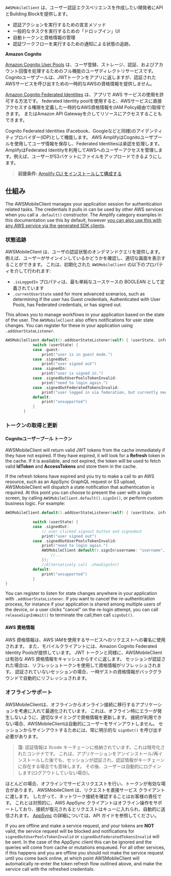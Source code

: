 `AWSMobileClient` は、ユーザー認証エクスペリエンスを作成したい開発者にAPIとBuilding Blockを提供します。
- 認証アクションを実行するための宣言メソッド
- 一般的なタスクを実行するための「ドロップイン」UI
- 自動トークンと資格情報の管理
- 認証ワークフローを実行するための通知による状態の追跡。

**Amazon Cognito**

[Amazon Cognito User Pools](https://docs.aws.amazon.com/cognito/latest/developerguide/cognito-user-identity-pools.html) は、ユーザ登録、ストレージ、認証、およびアカウント回復を処理するためのフル機能のユーザディレクトリサービスです。 Cognitoユーザプールは、JWTトークンをアプリに返しますが、認証されたAWSサービスを呼び出すための一時的なAWSの資格情報を提供しません。

[Amazon Cognito Federated Identities](https://docs.aws.amazon.com/cognito/latest/developerguide/cognito-identity.html) は、アプリで AWS サービスの使用を許可する方法です。 federated Identity poolを使用すると、AWSサービスに直接アクセスする権限を定義した一時的なAWS資格情報を(IAM Policy経由で)取得できます。 またはAmazon API Gatewayを介してリソースにアクセスすることもできます。

Cognito Federated Identities (Facebook、Googleなどと同様)のアイデンティティプロバイダー(IDP)として機能します。 AWS AmplifyはCognitoユーザプールを使用してユーザ情報を保存し、Federated Identitiesは承認を処理します。 AmplifyはFederated Identityを利用してAWSへのユーザーアクセスを管理します。例えば、ユーザーがS3バケットにファイルをアップロードできるようにします。

> **前提条件:** [Amplify CLI をインストールして構成する](~/cli/start/install.md)

## 仕組み

The AWSMobileClient manages your application session for authentication related tasks. The credentials it pulls in can be used by other AWS services when you call a `.default()` constructor. The Amplify category examples in this documentation use this by default, however [you can also use this with any AWS service via the generated SDK clients](~/sdk/configuration/setup-options.md#direct-aws-service-access).

### 状態追跡

AWSMobileClient は、ユーザの認証状態のオンデマンドクエリを提供します。 例えば、ユーザーがサインインしているかどうかを確認し、適切な画面を表示することができます。 これは、初期化された `AWSMobileClient` の以下のプロパティを介して行われます:

- `.isLoggedIn` プロパティは、最も単純なユースケースの BOOLEAN として定義されています
- `.currentUserState` used for more advanced scenarios, such as determining if the user has Guest credentials, Authenticated with User Pools, has Federated credentials, or has signed out.

This allows you to manage workflows in your application based on the state of the user. The `AWSMobileClient` also offers notifications for user state changes. You can register for these in your application using `.addUserStateListener`.

```swift
AWSMobileClient.default().addUserStateListener(self) { (userState, info) in
            switch (userState) {
            case .guest:
                print("user is in guest mode.")
            case .signedOut:
                print("user signed out")
            case .signedIn:
                print("user is signed in.")
            case .signedOutUserPoolsTokenInvalid:
                print("need to login again.")
            case .signedOutFederatedTokensInvalid:
                print("user logged in via federation, but currently needs new tokens")
            default:
                print("unsupported")
            }
        }
```

### トークンの取得と更新

#### Cognitoユーザープール トークン
AWSMobileClient will return valid JWT tokens from the cache immediately if they have not expired. If they have expired, it will look for a **Refresh** token in the cache. If it is available, and not expired, the token will be used to fetch valid **IdToken** and **AccessTokens** and store them in the cache.

If the refresh tokens have expired and you try to make a call to an AWS resource, such as an AppSync GraphQL request or S3 upload, AWSMobileClient will dispatch a state notification that authentication is required. At this point you can choose to present the user with a login screen, by calling `AWSMobileClient.default().signIn()`, or perform custom business logic. For example:

```swift
AWSMobileClient.default().addUserStateListener(self) { (userState, info) in

            switch (userState) {
            case .signedOut:
                // user clicked signout button and signedout
                print("user signed out")
            case .signedOutUserPoolsTokenInvalid:
                print("need to login again.")
                AWSMobileClient.default().signIn(username: "username", password: "password", completionHandler: { (res, err) in
                    //...
                });
                //Alternatively call .showSignIn()
            default:
                print("unsupported")
            }
}
```

You can register to listen for state changes anywhere in your application with `.addUserStateListener`. If you want to cancel the re-authentication process, for instance if your application is shared among multiple users of the device, or a user clicks "cancel" on the re-login attempt, you can call `releaseSignInWait()` to terminate the call,then call `signOut()`.

#### AWS 資格情報

AWS 資格情報は、AWS IAMを使用するサービスへのリクエストへの署名に使用されます。 また、モバイルクライアントには、Amazon Cognito Federated Identity Poolsが提供しています。 JWT トークンと同様に、AWSMobileClient は有効な AWS 資格情報をキャッシュからすぐに返します。 セッションが認証された場合は、リフレッシュトークンを使用して資格情報がリフレッシュされます。 認証されていないセッションの場合、一時ゲストの資格情報がバックグラウンドで自動的にリフレッシュされます。

### オフラインサポート

AWSMobileClientは、オフラインからオンライン接続に移行するアプリケーションを考慮に入れて最適化されています。 これは、オフライン時にエラーが発生しないように、適切なタイミングで資格情報を更新します。 接続が利用できない場合、AWSMobileClientは自動的にユーザーをサインアウトしません。 セッションからサインアウトするためには、常に明示的な `signOut()` を呼び出す必要があります。

> **注**: 認証情報は Xcode キーチェーンに格納されています。これは暗号化されたコンテナです。 これは、アプリケーションをアンインストール/再インストールした後でも、セッションが認証され、認証情報がキーチェーンに存在する場合でも意味します。 その後、ユーザーは自動的にログインします(ログアウトしていない場合)。

ほとんどの場合、オフラインでサービスリクエストを行い、トークンが有効な場合があります。 AWSMobileClient は、リクエストを直接サービス クライアントに渡します。 したがって、ネットワーク接続を確認することはお客様の責任です。 これとは対照的に、AWS AppSync クライアントはオフライン操作をサポートしており、接続が復元されるとリクエストはキューに入れられ、自動的に送信されます。 [AppSync](~/sdk/api/graphql.md) の詳細については、API ガイドを参照してください。

If you are offline and make a service request, and your tokens are **NOT** valid, the service request will be blocked and notifications for `signedOutUserPoolsTokenInvalid` or `signedOutFederatedTokensInvalid` will be sent. In the case of the AppSync client this can be ignored and the queries will come from cache or mutations enqueued. For all other services, if this happens and you are offline you should not make the service request until you come back online, at which point AWSMobileClient will automatically re-enter the token refresh flow outlined above, and make the service call with the refreshed credentials.
